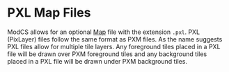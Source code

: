 # PXL Map Files

ModCS allows for an optional [Map](/api/map/) file with the extension `.pxl`. PXL (PixLayer) files follow the same format as PXM files. As the name suggests PXL files allow for multiple tile layers. Any foreground tiles placed in a PXL file will be drawn over PXM foreground tiles and any background tiles placed in a PXL file will be drawn under PXM background tiles.

